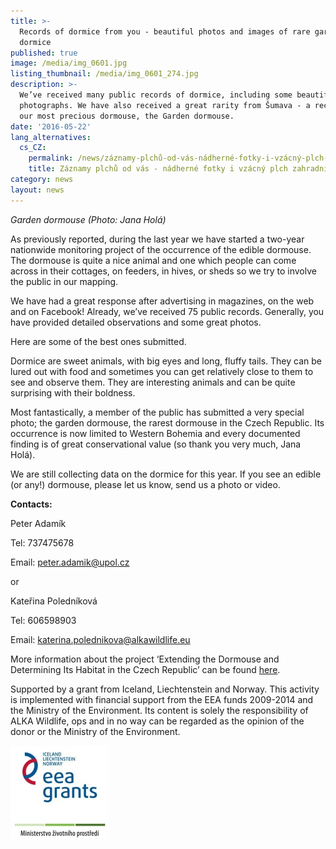 ```yaml
---
title: >-
  Records of dormice from you - beautiful photos and images of rare garden
  dormice
published: true
image: /media/img_0601.jpg
listing_thumbnail: /media/img_0601_274.jpg
description: >-
  We’ve received many public records of dormice, including some beautiful
  photographs. We have also received a great rarity from Šumava - a record of
  our most precious dormouse, the Garden dormouse.
date: '2016-05-22'
lang_alternatives:
  cs_CZ:
    permalink: /news/záznamy-plchů-od-vás-nádherné-fotky-i-vzácný-plch-zahradní
    title: Záznamy plchů od vás - nádherné fotky i vzácný plch zahradní
category: news
layout: news
---
```

_Garden dormouse (Photo: Jana Holá)_

As previously reported, during the last year we have started a two-year nationwide monitoring project of the occurrence of the edible dormouse. The dormouse is quite a nice animal and one which people can come across in their cottages, on feeders, in hives, or sheds so we try to involve the public in our mapping.


We have had a great response after advertising in magazines, on the web and on Facebook! Already, we’ve received 75 public records. Generally, you have provided detailed observations and some great photos.

Here are some of the best ones submitted.

Dormice are sweet animals, with big eyes and long, fluffy tails. They can be lured out with food and sometimes you can get relatively close to them to see and observe them. They are interesting animals and can be quite surprising with their boldness.

Most fantastically, a member of the public has submitted a very special photo; the garden dormouse, the rarest dormouse in the Czech Republic. Its occurrence is now limited to Western Bohemia and every documented finding is of great conservational value (so thank you very much, Jana Holá).

We are still collecting data on the dormice for this year. If you see an edible (or any!) dormouse, please let us know, send us a photo or video.

**Contacts:**

Peter Adamík

Tel: 737475678

Email: [peter.adamik@upol.cz](peter.adamik@upol.cz)

or

Kateřina Poledníková

Tel: 606598903

Email: [katerina.polednikova@alkawildlife.eu](katerina.polednikova@alkawildlife.eu)

More information about the project ‘Extending the Dormouse and Determining Its Habitat in the Czech Republic’ can be found [here](/projects/expanding-the-czech-republic-dormouse-population).

Supported by a grant from Iceland, Liechtenstein and Norway. This activity is implemented with financial support from the EEA funds 2009-2014 and the Ministry of the Environment. Its content is solely the responsibility of ALKA Wildlife, ops and in no way can be regarded as the opinion of the donor or the Ministry of the Environment.

![](/media/loga_mgs_stojato_mm.jpg)
